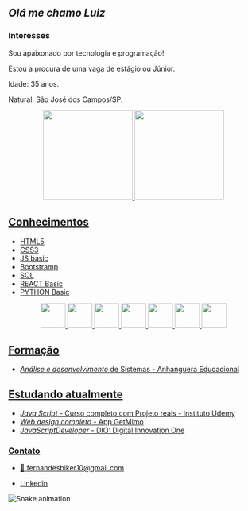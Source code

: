 ##  *Olá me chamo Luiz*

### Interesses 

Sou apaixonado por tecnologia e programação!

Estou a procura de uma vaga de estágio ou Júnior.

Idade: 35 anos.

Natural: São José dos Campos/SP.
  
<div align="center">
  <a href="https://github.com/Luizfcs35/Luizfcs35/">
  <img height="180em" src="https://github-readme-stats.vercel.app/api?username=Luizfcs35&show_icons=true&theme=codeSTACKr&border_radius=1em" />
  <img height="180em" src="https://github-readme-stats.vercel.app/api/top-langs/?username=Luizfcs35&layout=compact&theme=codeSTACKr&border_radius=1em" />
    
</div> 
  


## Conhecimentos
  
* HTML5
* CSS3
* JS basic
* Bootstramp
* SQL
* REACT Basic
* PYTHON Basic

<div align="center" width="100%">
  <img src="https://cdn.jsdelivr.net/gh/devicons/devicon/icons/html5/html5-plain.svg" width="50"/>
  <img src="https://cdn.jsdelivr.net/gh/devicons/devicon/icons/css3/css3-plain.svg" width="50"/>   
  <img src="https://cdn.jsdelivr.net/gh/devicons/devicon/icons/javascript/javascript-original.svg"  width="50"/>
  <img src="https://cdn.jsdelivr.net/gh/devicons/devicon/icons/bootstrap/bootstrap-original.svg" width="50"/>
  <img src="https://cdn.jsdelivr.net/gh/devicons/devicon/icons/mysql/mysql-original.svg" width="50"/>
  <img src="https://cdn.jsdelivr.net/gh/devicons/devicon/icons/react/react-original.svg" width="50"/>
  <img src="https://cdn.jsdelivr.net/gh/devicons/devicon/icons/python/python-original.svg" width="50" />     
</div>

## Formação
*  *Análise e desenvolvimento* de  Sistemas - Anhanguera Educacional
  
## Estudando atualmente 
  
*  *Java Script* - Curso completo com Projeto reais - Instituto Udemy
*  *Web design completo* -  App GetMimo
*  *JavaScriptDeveloper* - DIO: Digital Innovation One 


### Contato
* 📩 fernandesbiker10@gmail.com
  
* [Linkedin](https://www.linkedin.com/in/luiz-fernando-castro-de-souza-18991a189/)
  
![Snake animation](https://github.com/seu-usuário-aqui/Luizfcs35/blob/output/github-contribution-grid-snake.svg)
  
<!---
Luizfcs35/Luizfcs35 is a ✨ special ✨ repository because its `README.md` (this file) appears on your GitHub profile.
You can click the Preview link to take a look at your changes.
--->
